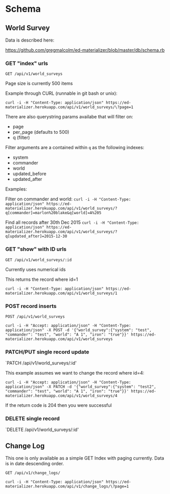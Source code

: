 # Schema

## World Survey

Data is described here:

https://github.com/gregmalcolm/ed-materializer/blob/master/db/schema.rb

### GET "index" urls

`GET /api/v1/world_surveys`

Page size is currently 500 items

Example through CURL (runnable in git bash or unix):

`curl -i -H "Content-Type: application/json" https://ed-materializer.herokuapp.com/api/v1/world_surveys/\?page=1`

There are also querystring params availabe that will filter on:
* page
* per_page (defaults to 500)
* q (filter)

Filter arguments are a contained within `q` as the following indexes:
* system
* commander
* world
* updated_before
* updated_after

Examples:

Filter on commander and world:
`curl -i -H "Content-Type: application/json" https://ed-materializer.herokuapp.com/api/v1/world_surveys/?q[commander]=marlon%20blake&q[world]=A%205`

Find all records after 30th Dec 2015
`curl -i -H "Content-Type: application/json" https://ed-materializer.herokuapp.com/api/v1/world_surveys/?q[updated_after]=2015-12-30`

### GET "show" with ID urls

`GET /api/v1/world_surveys/:id`

Currently uses numerical ids

This returns the record where id=1

`curl -i -H "Content-Type: application/json" https://ed-materializer.herokuapp.com/api/v1/world_surveys/1`

### POST record inserts

`POST /api/v1/world_surveys`

`curl -i -H "Accept: application/json" -H "Content-Type: application/json" -X POST -d '{"world_survey":{"system": "test", "commander": "test", "world": "A 1", "iron": "true"}}' https://ed-materializer.herokuapp.com/api/v1/world_surveys`

### PATCH/PUT single record update

`PATCH /api/v1/world_surveys/:id'

This example assumes we want to change the record where id=4:

`curl -i -H "Accept: application/json" -H "Content-Type: application/json" -X PATCH -d '{"world_survey":{"system": "test2", "commander": "test", "world": "A 1", "iron": "true"}}' https://ed-materializer.herokuapp.com/api/v1/world_surveys/4`

If the return code is 204 then you were successful

### DELETE single record

`DELETE /api/v1/world_surveys/:id'

## Change Log

This one is only available as a simple GET Index with paging currently. Data is
in date descending order.

`GET /api/v1/change_logs/`

`curl -i -H "Content-Type: application/json" https://ed-materializer.herokuapp.com/api/v1/change_logs/\?page=1`